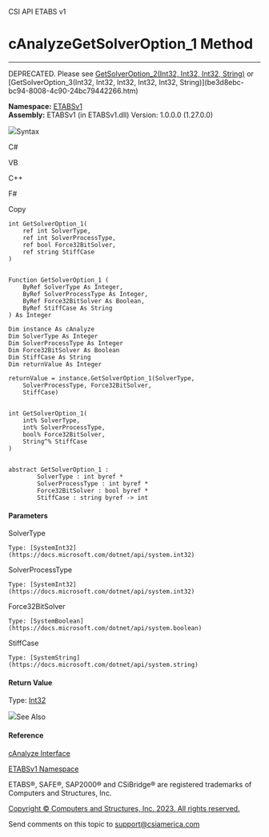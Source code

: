 ﻿

CSI API ETABS v1

# cAnalyzeGetSolverOption_1 Method  
  
---  
  
DEPRECATED. Please see [GetSolverOption_2(Int32, Int32, Int32,
String)](f07d0feb-6508-0ec3-b47a-f5186f578689.htm) or
[GetSolverOption_3(Int32, Int32, Int32, Int32, Int32, String)](be3d8ebc-
bc94-8008-4c90-24bc79442266.htm)

**Namespace:** [ETABSv1](2780f1b8-2033-5289-2298-1cdb2a7508d9.htm)  
**Assembly:** ETABSv1 (in ETABSv1.dll) Version: 1.0.0.0 (1.27.0.0)

![](../icons/SectionExpanded.png)Syntax

C#

VB

C++

F#

Copy

    
    
    int GetSolverOption_1(
    	ref int SolverType,
    	ref int SolverProcessType,
    	ref bool Force32BitSolver,
    	ref string StiffCase
    )
    
    
    Function GetSolverOption_1 ( 
    	ByRef SolverType As Integer,
    	ByRef SolverProcessType As Integer,
    	ByRef Force32BitSolver As Boolean,
    	ByRef StiffCase As String
    ) As Integer
    
    Dim instance As cAnalyze
    Dim SolverType As Integer
    Dim SolverProcessType As Integer
    Dim Force32BitSolver As Boolean
    Dim StiffCase As String
    Dim returnValue As Integer
    
    returnValue = instance.GetSolverOption_1(SolverType, 
    	SolverProcessType, Force32BitSolver, 
    	StiffCase)
    
    
    int GetSolverOption_1(
    	int% SolverType, 
    	int% SolverProcessType, 
    	bool% Force32BitSolver, 
    	String^% StiffCase
    )
    
    
    abstract GetSolverOption_1 : 
            SolverType : int byref * 
            SolverProcessType : int byref * 
            Force32BitSolver : bool byref * 
            StiffCase : string byref -> int 
    

#### Parameters

SolverType

    Type: [SystemInt32](https://docs.microsoft.com/dotnet/api/system.int32)  

SolverProcessType

    Type: [SystemInt32](https://docs.microsoft.com/dotnet/api/system.int32)  

Force32BitSolver

    Type: [SystemBoolean](https://docs.microsoft.com/dotnet/api/system.boolean)  

StiffCase

    Type: [SystemString](https://docs.microsoft.com/dotnet/api/system.string)  

#### Return Value

Type: [Int32](https://docs.microsoft.com/dotnet/api/system.int32)

![](../icons/SectionExpanded.png)See Also

#### Reference

[cAnalyze Interface](025793e2-df8b-7de9-b63c-3a76763bae64.htm)

[ETABSv1 Namespace](2780f1b8-2033-5289-2298-1cdb2a7508d9.htm)

ETABS®, SAFE®, SAP2000® and CSiBridge® are registered trademarks of Computers
and Structures, Inc.  

[Copyright © Computers and Structures, Inc. 2023. All rights
reserved.](http://www.csiamerica.com)

Send comments on this topic to
[support@csiamerica.com](mailto:support%40csiamerica.com?Subject=CSI%20API%20ETABS%20v1)

